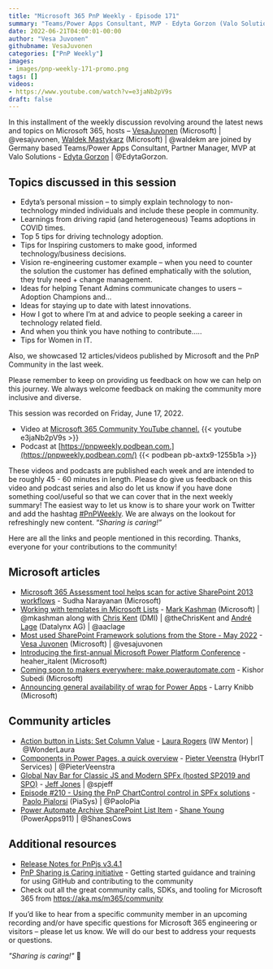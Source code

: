 ```yaml
---
title: "Microsoft 365 PnP Weekly - Episode 171"
summary: "Teams/Power Apps Consultant, MVP - Edyta Gorzon (Valo Solutions), joins Microsoft’s Vesa Juvonen and Waldek Mastykarz to discuss technology adoption, vision re-engineering, tips for anyone curious about a career in technology plus latest 24 articles/videos from Microsoft/Community this week."
date: 2022-06-21T04:00:01-00:00
author: "Vesa Juvonen"
githubname: VesaJuvonen
categories: ["PnP Weekly"]
images:
- images/pnp-weekly-171-promo.png
tags: []
videos:
- https://www.youtube.com/watch?v=e3jaNb2pV9s
draft: false
---
```


In this installment of the weekly discussion revolving around the latest news and topics on Microsoft 365, hosts – [VesaJuvonen](https://twitter.com/vesajuvonen) (Microsoft) | @vesajuvonen, [Waldek Mastykarz](https://twitter.com/waldekm) (Microsoft) | @waldekm are joined by Germany based Teams/Power Apps Consultant, Partner Manager, MVP at Valo Solutions - [Edyta Gorzon](https://twitter.com/EdytaGorzon) \| @EdytaGorzon.

## Topics discussed in this session

* Edyta’s personal mission – to simply explain technology to non-technology minded individuals and include these people in community.
* Learnings from driving rapid (and heterogeneous) Teams adoptions in COVID times.
* Top 5 tips for driving technology adoption.
* Tips for Inspiring customers to make good, informed technology/business decisions.
* Vision re-engineering customer example – when you need to counter the solution the customer has defined emphatically with the solution, they truly need + change management.
* Ideas for helping Tenant Admins communicate changes to users – Adoption Champions and…
* Ideas for staying up to date with latest innovations.
* How I got to where I’m at and advice to people seeking a career in technology related field.
* And when you think you have nothing to contribute…..
* Tips for Women in IT.

Also, we showcased 12 articles/videos published by Microsoft and the PnP Community in the last week.

Please remember to keep on providing us feedback on how we can help on this journey. We always welcome feedback on making the community more inclusive and diverse.

This session was recorded on Friday, June 17, 2022.

*   Video at [Microsoft 365 Community YouTube channel.](https://aka.ms/m365pnp-videos)
    {{< youtube e3jaNb2pV9s >}}
*   Podcast at [https://pnpweekly.podbean.com.](https://pnpweekly.podbean.com/)
    {{< podbean pb-axtx9-1255b1a >}}

These videos and podcasts are published each week and are intended to be roughly 45 - 60 minutes in length.  Please do give us feedback on this video and podcast series and also do let us know if you have done something cool/useful so that we can cover that in the next weekly summary! The easiest way to let us know is to share your work on Twitter and add the hashtag [#PnPWeekly](https://twitter.com/search?q=%23pnpweekly). We are always on the lookout for refreshingly new content. “_Sharing is caring!”_

Here are all the links and people mentioned in this recording. Thanks, everyone for your contributions to the community!

## Microsoft articles

* [Microsoft 365 Assessment tool helps scan for active SharePoint 2013 workflows](https://techcommunity.microsoft.com/t5/microsoft-sharepoint-blog/microsoft-365-assessment-tool-helps-scan-for-active-sharepoint/ba-p/3493331) - Sudha Narayanan (Microsoft)
* [Working with templates in Microsoft Lists](https://techcommunity.microsoft.com/t5/microsoft-sharepoint-blog/working-with-templates-in-microsoft-lists/ba-p/3508266) - [Mark Kashman](https://twitter.com/mkashman) (Microsoft) \| @mkashman along with [Chris Kent](https://twitter.com/theChrisKent) (DMI) \| @theChrisKent and [André Lage](https://twitter.com/aaclage) (Datalynx AG) \| @aaclage
* [Most used SharePoint Framework solutions from the Store - May 2022](https://techcommunity.microsoft.com/t5/microsoft-sharepoint-blog/most-used-sharepoint-framework-solutions-from-the-store-may-2022/ba-p/3498944) - [Vesa Juvonen](https://twitter.com/vesajuvonen) (Microsoft) | @vesajuvonen
* [Introducing the first-annual Microsoft Power Platform Conference](https://powerusers.microsoft.com/t5/Power-Apps-Community-Blog/Introducing-the-first-annual-Microsoft-Power-Platform-Conference/ba-p/1630891) - heaher_italent (Microsoft)
* [Coming soon to makers everywhere: make.powerautomate.com](https://powerautomate.microsoft.com/blog/flow-microsoft-com-is-moving-to-make-powerautomate-com/) - Kishor Subedi (Microsoft)
* [Announcing general availability of wrap for Power Apps](https://powerapps.microsoft.com/blog/announcing-general-availability-of-wrap-for-power-apps/) - Larry Knibb (Microsoft)


## Community articles

* [Action button in Lists: Set Column Value](https://wonderlaura.com/2022/06/16/action-button-in-lists-set-column-value/) - [Laura Rogers](https://twitter.com/WonderLaura) (IW Mentor) | @WonderLaura
* [Components in Power Pages, a quick overview](https://sharepains.com/2022/06/16/components-in-power-pages-a-quick-overview/) - [Pieter Veenstra](https://twitter.com/PieterVeenstra) (HybrIT Services) | @PieterVeenstra
* [Global Nav Bar for Classic JS and Modern SPFx (hosted SP2019 and SPO)](https://www.spjeff.com/2022/06/16/global-nav-bar-for-classic-js-and-modern-spfx-hosted-sp2019-and-spo/) - [Jeff Jones](https://twitter.com/spjeff) | @spjeff
* [Episode #210 - Using the PnP ChartControl control in SPFx solutions](https://www.youtube.com/watch?v=qbjI4Bcx0V4)  - [Paolo Pialorsi](https://twitter.com/PaoloPia) (PiaSys) | @PaoloPia
* [Power Automate Archive SharePoint List Item](https://www.youtube.com/watch?v=LzzQr01wlDU) - [Shane Young](https://twitter.com/ShanesCows) (PowerApps911) | @ShanesCows

## Additional resources

* [Release Notes for PnPjs v3.4.1](https://pnp.github.io/pnpjs/)
* [PnP Sharing is Caring initiative](https://aka.ms/sharing-is-caring) - Getting started guidance and training for using GitHub and contributing to the community
* Check out all the great community calls, SDKs, and tooling for Microsoft 365 from <https://aka.ms/m365/community>

If you’d like to hear from a specific community member in an upcoming recording and/or have specific questions for Microsoft 365 engineering or visitors – please let us know. We will do our best to address your requests or questions.

_"Sharing is caring!"_ 🧡
